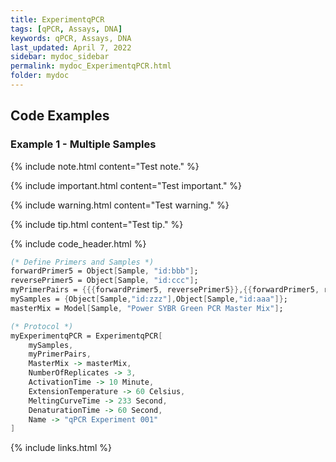 ```yaml
---
title: ExperimentqPCR
tags: [qPCR, Assays, DNA]
keywords: qPCR, Assays, DNA
last_updated: April 7, 2022
sidebar: mydoc_sidebar
permalink: mydoc_ExperimentqPCR.html
folder: mydoc
---
```


## Code Examples
### Example 1 - Multiple Samples
{% include note.html content="Test note." %}

{% include important.html content="Test important." %}

{% include warning.html content="Test warning." %}

{% include tip.html content="Test tip." %}

{% include code_header.html %}
```Mathematica
(* Define Primers and Samples *)
forwardPrimer5 = Object[Sample, "id:bbb"];
reversePrimer5 = Object[Sample, "id:ccc"];
myPrimerPairs = {{{forwardPrimer5, reversePrimer5}},{{forwardPrimer5, reversePrimer5}}};
mySamples = {Object[Sample,"id:zzz"],Object[Sample,"id:aaa"]};
masterMix = Model[Sample, "Power SYBR Green PCR Master Mix"];

(* Protocol *)
myExperimentqPCR = ExperimentqPCR[
	mySamples,
	myPrimerPairs,
	MasterMix -> masterMix,
	NumberOfReplicates -> 3,
	ActivationTime -> 10 Minute,
	ExtensionTemperature -> 60 Celsius,
	MeltingCurveTime -> 233 Second,
	DenaturationTime -> 60 Second,
	Name -> "qPCR Experiment 001"
]
```

{% include links.html %}
